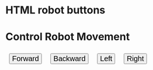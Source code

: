 # HTML robot buttons

<html>
<html lang="en">
<head>
    <meta charset="UTF-8">
    <title>Robot Control</title>
    <style>
        button { 
            font-size: 20px; 
            margin: 10px;
        }
    </style>
</head>
<body>
    <h1>Control Robot Movement</h1>
    <button onclick="sendCommand('forward')">Forward</button>
    <button onclick="sendCommand('backward')">Backward</button>
    <button onclick="sendCommand('left')">Left</button>
    <button onclick="sendCommand('right')">Right</button>

  
</body>
</html>
